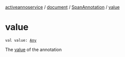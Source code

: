 [activeannoservice](../../index.md) / [document](../index.md) / [SpanAnnotation](index.md) / [value](./value.md)

# value

`val value: `[`Any`](https://kotlinlang.org/api/latest/jvm/stdlib/kotlin/-any/index.html)

The [value](./value.md) of the annotation

